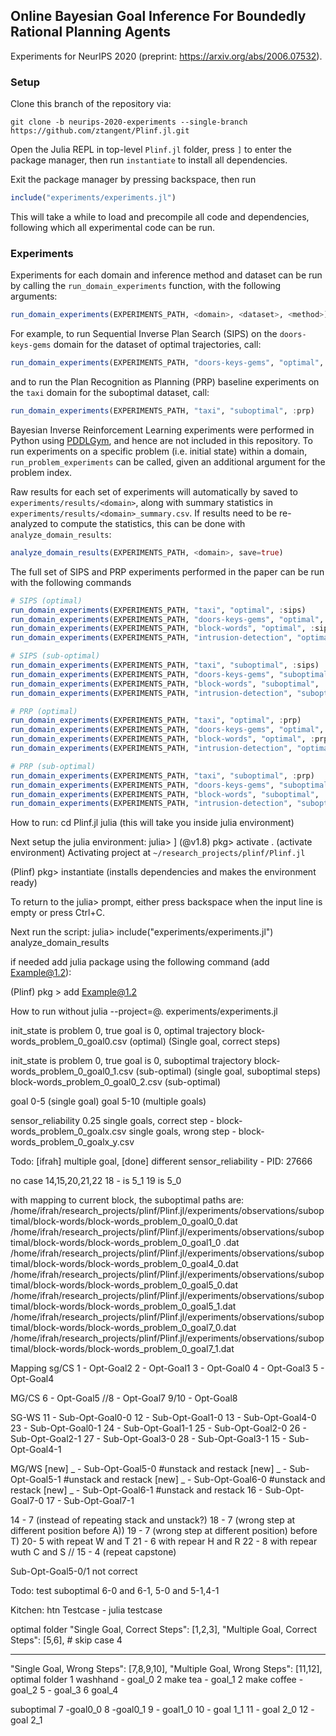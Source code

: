 ## Online Bayesian Goal Inference For Boundedly Rational Planning Agents
Experiments for NeurIPS 2020 (preprint: https://arxiv.org/abs/2006.07532).

### Setup

Clone this branch of the repository via:
```
git clone -b neurips-2020-experiments --single-branch https://github.com/ztangent/Plinf.jl.git
```

Open the Julia REPL in top-level `Plinf.jl` folder, press `]` to enter the package manager, then run `instantiate` to install all dependencies.

Exit the package manager by pressing backspace, then run
```julia
include("experiments/experiments.jl")
```
This will take a while to load and precompile all code and dependencies, following which all experimental code can be run.

### Experiments

Experiments for each domain and inference method and dataset can be run by calling the ```run_domain_experiments``` function, with the following arguments:
```julia
run_domain_experiments(EXPERIMENTS_PATH, <domain>, <dataset>, <method>)
```

For example, to run Sequential Inverse Plan Search (SIPS) on the `doors-keys-gems` domain for the dataset of optimal trajectories, call:
```julia
run_domain_experiments(EXPERIMENTS_PATH, "doors-keys-gems", "optimal", :sips)
```
and to run the Plan Recognition as Planning (PRP) baseline experiments on the `taxi` domain for the suboptimal dataset, call:
```julia
run_domain_experiments(EXPERIMENTS_PATH, "taxi", "suboptimal", :prp)
```
Bayesian Inverse Reinforcement Learning experiments were performed in Python using [PDDLGym](https://github.com/tomsilver/pddlgym/tree/hierarchical_types/custom/inverse_planning), and hence are not included in this repository. To run experiments on a specific problem (i.e. initial state) within a domain, `run_problem_experiments` can be called, given an additional argument for the problem index.

Raw results for each set of experiments will automatically by saved to `experiments/results/<domain>`, along with summary statistics in `experiments/results/<domain>_summary.csv`. If results need to be re-analyzed to compute the statistics, this can be done with `analyze_domain_results`:
```julia
analyze_domain_results(EXPERIMENTS_PATH, <domain>, save=true)
```

The full set of SIPS and PRP experiments performed in the paper can be run with the following commands

```julia
# SIPS (optimal)
run_domain_experiments(EXPERIMENTS_PATH, "taxi", "optimal", :sips)
run_domain_experiments(EXPERIMENTS_PATH, "doors-keys-gems", "optimal", :sips)
run_domain_experiments(EXPERIMENTS_PATH, "block-words", "optimal", :sips)
run_domain_experiments(EXPERIMENTS_PATH, "intrusion-detection", "optimal", :sips)

# SIPS (sub-optimal)
run_domain_experiments(EXPERIMENTS_PATH, "taxi", "suboptimal", :sips)
run_domain_experiments(EXPERIMENTS_PATH, "doors-keys-gems", "suboptimal", :sips)
run_domain_experiments(EXPERIMENTS_PATH, "block-words", "suboptimal", :sips)
run_domain_experiments(EXPERIMENTS_PATH, "intrusion-detection", "suboptimal", :sips)

# PRP (optimal)
run_domain_experiments(EXPERIMENTS_PATH, "taxi", "optimal", :prp)
run_domain_experiments(EXPERIMENTS_PATH, "doors-keys-gems", "optimal", :prp)
run_domain_experiments(EXPERIMENTS_PATH, "block-words", "optimal", :prp)
run_domain_experiments(EXPERIMENTS_PATH, "intrusion-detection", "optimal", :prp)

# PRP (sub-optimal)
run_domain_experiments(EXPERIMENTS_PATH, "taxi", "suboptimal", :prp)
run_domain_experiments(EXPERIMENTS_PATH, "doors-keys-gems", "suboptimal", :prp)
run_domain_experiments(EXPERIMENTS_PATH, "block-words", "suboptimal", :prp)
run_domain_experiments(EXPERIMENTS_PATH, "intrusion-detection", "suboptimal", :prp)
```


How to run:
cd Plinf.jl
julia (this will take you inside julia environment)

Next setup the julia environment:
julia> ]
(@v1.8) pkg> activate . (activate environment)
  Activating project at `~/research_projects/plinf/Plinf.jl`

(Plinf) pkg> instantiate (installs dependencies and makes the environment ready)

To return to the julia> prompt, either press backspace when the input line is empty or press Ctrl+C.

Next run the script:
julia> include("experiments/experiments.jl")
analyze_domain_results

if needed add julia package using the following command (add Example@1.2):

(Plinf) pkg > add Example@1.2

How to run without 
 julia --project=@. experiments/experiments.jl

init_state is problem 0, true goal is 0, optimal trajectory
 block-words_problem_0_goal0.csv (optimal) (Single goal, correct steps)

 init_state is problem 0, true goal is 0, suboptimal trajectory
 block-words_problem_0_goal0_1.csv (sub-optimal) (single goal, suboptimal steps)
 block-words_problem_0_goal0_2.csv (sub-optimal)

 goal 0-5 (single goal)
 goal 5-10 (multiple goals)

 sensor_reliability 0.25
 single goals, correct step - block-words_problem_0_goalx.csv
 single goals, wrong step - block-words_problem_0_goalx_y.csv
 
 Todo:
 [ifrah] 
  multiple goal, 
  [done] different sensor_reliability - PID: 27666

no case 14,15,20,21,22
18 - is 5_1
19 is 5_0

with mapping to current block, the suboptimal paths are: 
/home/ifrah/research_projects/plinf/Plinf.jl/experiments/observations/suboptimal/block-words/block-words_problem_0_goal0_0.dat
/home/ifrah/research_projects/plinf/Plinf.jl/experiments/observations/suboptimal/block-words/block-words_problem_0_goal1_0 .dat
/home/ifrah/research_projects/plinf/Plinf.jl/experiments/observations/suboptimal/block-words/block-words_problem_0_goal4_0.dat
/home/ifrah/research_projects/plinf/Plinf.jl/experiments/observations/suboptimal/block-words/block-words_problem_0_goal5_0.dat
/home/ifrah/research_projects/plinf/Plinf.jl/experiments/observations/suboptimal/block-words/block-words_problem_0_goal5_1.dat
/home/ifrah/research_projects/plinf/Plinf.jl/experiments/observations/suboptimal/block-words/block-words_problem_0_goal7_0.dat
/home/ifrah/research_projects/plinf/Plinf.jl/experiments/observations/suboptimal/block-words/block-words_problem_0_goal7_1.dat

Mapping
sg/CS
1 - Opt-Goal2
2 - Opt-Goal1
3 - Opt-Goal0
4 - Opt-Goal3
5 - Opt-Goal4

MG/CS
6 - Opt-Goal5
//8 - Opt-Goal7
9/10 - Opt-Goal8



SG-WS
11 - Sub-Opt-Goal0-0
12 - Sub-Opt-Goal1-0
13 - Sub-Opt-Goal4-0
23 - Sub-Opt-Goal0-1
24 - Sub-Opt-Goal1-1
25 - Sub-Opt-Goal2-0
26 - Sub-Opt-Goal2-1
27 - Sub-Opt-Goal3-0
28 - Sub-Opt-Goal3-1
15 - Sub-Opt-Goal4-1

MG/WS
[new] _ - Sub-Opt-Goal5-0 #unstack and restack
[new] _ - Sub-Opt-Goal5-1 #unstack and restack
[new] _ - Sub-Opt-Goal6-0 #unstack and restack
[new] _ - Sub-Opt-Goal6-1 #unstack and restack
16 - Sub-Opt-Goal7-0
17 - Sub-Opt-Goal7-1


14 -  7 (instead of repeating stack and unstack?)
18 - 7 (wrong step at different position before A))
19 - 7 (wrong step at different position) before T)
20- 5 with repeat W and T
21 - 6 with repear H and R
22 - 8 with repear wuth C and S
// 15 - 4 (repeat capstone)

Sub-Opt-Goal5-0/1 not correct

Todo: test suboptimal 6-0 and 6-1, 5-0 and 5-1,4-1


Kitchen:
htn Testcase - julia testcase

optimal folder
"Single Goal, Correct Steps": [1,2,3],
"Multiple Goal, Correct Steps": [5,6],  # skip case 4

---------------------------------------------

"Single Goal, Wrong Steps": [7,8,9,10],
"Multiple Goal, Wrong Steps": [11,12],
optimal folder
1 washhand - goal_0
2 make tea - goal_1
2 make coffee -goal_2
5 - goal_3
6   goal_4

suboptimal
7 -goal0_0
8 -goal0_1
9 - goal1_0
10 - goal 1_1
11 - goal 2_0
12 - goal 2_1